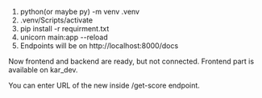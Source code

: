 1. python(or maybe py) -m venv .venv
2. .venv/Scripts/activate
3. pip install -r requirment.txt
4. unicorn main:app --reload
5. Endpoints will be on http://localhost:8000/docs

Now frontend and backend are ready, but not connected. Frontend part is available on kar_dev.

You can enter URL of the new inside /get-score endpoint.
